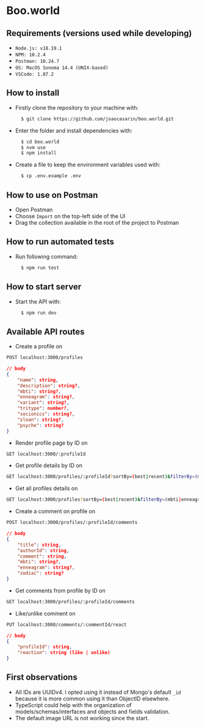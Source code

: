 # Boo.world

## Requirements (versions used while developing)

-   `Node.js: v18.19.1`
-   `NPM: 10.2.4`
-   `Postman: 10.24.7`
-   `OS: MacOS Sonoma 14.4 (UNIX-based)`
-   `VSCode: 1.87.2`

## How to install

-   Firstly clone the repository to your machine with:
    ```sh
      $ git clone https://github.com/joaocasarin/boo.world.git
    ```
-   Enter the folder and install dependencies with:

    ```sh
      $ cd boo.world
      $ nvm use
      $ npm install
    ```

-   Create a file to keep the environment variables used with:
    ```sh
      $ cp .env.example .env
    ```

## How to use on Postman

-   Open Postman
-   Choose `Import` on the top-left side of the UI
-   Drag the collection available in the root of the project to Postman

## How to run automated tests

-   Run following command:
    ```sh
      $ npm run test
    ```

## How to start server

-   Start the API with:
    ```sh
      $ npm run dev
    ```

## Available API routes

-   Create a profile on

```sh
POST localhost:3000/profiles
```

```json
// body
{
    "name": string,
    "description": string?,
    "mbti": string?,
    "enneagram": string?,
    "variant": string?,
    "tritype": number?,
    "socionics": string?,
    "sloan": string?,
    "psyche": string?
}
```

-   Render profile page by ID on

```sh
GET localhost:3000/:profileId
```

-   Get profile details by ID on

```sh
GET localhost:3000/profiles/:profileId?sortBy=(best|recent)&filterBy=(mbti|enneagram|zodiac)
```

-   Get all profiles details on

```sh
GET localhost:3000/profiles?sortBy=(best|recent)&filterBy=(mbti|enneagram|zodiac)
```

-   Create a comment on profile on

```sh
POST localhost:3000/profiles/:profileId/comments
```

```json
// body
{
    "title": string,
    "authorId": string,
    "comment": string,
    "mbti": string?,
    "enneagram": string?,
    "zodiac": string?
}
```

-   Get comments from profile by ID on

```sh
GET localhost:3000/profiles/:profileId/comments
```

-   Like/unlike comment on

```sh
PUT localhost:3000/comments/:commentId/react
```

```json
// body
{
    "profileId": string,
    "reaction": string (like | unlike)
}
```

## First observations

-   All IDs are UUIDv4. I opted using it instead of Mongo's default `_id` because it is more common using it than ObjectID elsewhere.
-   TypeScript could help with the organization of models/schemas/interfaces and objects and fields validation.
-   The default image URL is not working since the start.
